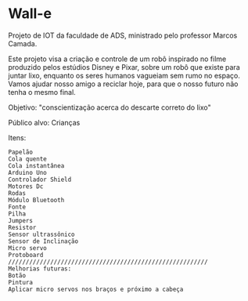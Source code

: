 # Wall-e
Projeto de IOT da faculdade de ADS, ministrado pelo professor Marcos Camada.

Este projeto visa a criação e controle de um robô inspirado no filme produzido pelos estúdios Disney e Pixar, sobre um robô que existe para juntar lixo, enquanto os seres humanos vagueiam sem rumo no espaço. Vamos ajudar nosso amigo a reciclar hoje, para que o nosso futuro não tenha o mesmo final.

Objetivo: "conscientização acerca do descarte correto do lixo"

Público alvo: Crianças

Itens:

    Papelão
    Cola quente
    Cola instantânea
    Arduino Uno
    Controlador Shield
    Motores Dc
    Rodas
    Módulo Bluetooth
    Fonte
    Pilha
    Jumpers
    Resistor
    Sensor ultrassônico
    Sensor de Inclinação
    Micro servo
    Protoboard 
    /////////////////////////////////////////////////////////
    Melhorias futuras:
    Botão
    Pintura
    Aplicar micro servos nos braços e próximo a cabeça

